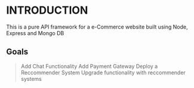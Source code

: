 
# INTRODUCTION

This is a pure API framework for a e-Commerce website built using Node, Express and Mongo DB



## Goals

> Add Chat Functionality 
> Add Payment Gateway 
> Deploy a Reccommender System
> Upgrade functionality with reccommender systems 

